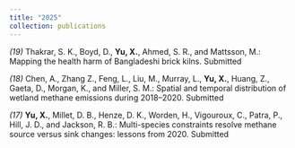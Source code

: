 ```yaml
---
title: "2025"
collection: publications
---
```

_(19)_ Thakrar, S. K., Boyd, D., **Yu, X.**, Ahmed, S. R., and Mattsson, M.: Mapping the health harm of Bangladeshi brick kilns. Submitted

_(18)_ Chen, A., Zhang Z., Feng, L., Liu, M., Murray, L., **Yu, X.**, Huang, Z., Gaeta, D., Morgan, K., and Miller, S. M.: Spatial and temporal distribution of wetland methane emissions during 2018–2020. Submitted

_(17)_ **Yu, X.**, Millet, D. B., Henze, D. K., Worden, H., Vigouroux, C., Patra, P., Hill, J. D., and Jackson, R. B.: Multi-species constraints resolve methane source versus sink changes: lessons from 2020. Submitted
